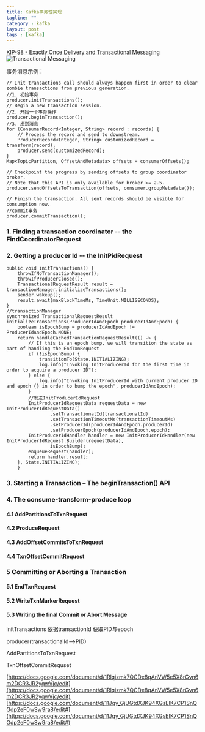 ```yaml
---
title: Kafka事务性实现
tagline: ""
category : kafka
layout: post
tags : [kafka]
---
```

[KIP-98 - Exactly Once Delivery and Transactional Messaging](https://cwiki.apache.org/confluence/display/KAFKA/KIP-98+-+Exactly+Once+Delivery+and+Transactional+Messaging)   
![Transactional Messaging](https://github.com/2pc/2pc.github.io/tree/master/_posts/images/kafka_tx.png)

事务消息示例：
```
// Init transactions call should always happen first in order to clear zombie transactions from previous generation.
//1. 初始事务
producer.initTransactions();
// Begin a new transaction session.
//2. 开始一个事务操作
producer.beginTransaction();
//3. 发送消息
for (ConsumerRecord<Integer, String> record : records) {
    // Process the record and send to downstream.
    ProducerRecord<Integer, String> customizedRecord = transform(record);
    producer.send(customizedRecord);
}
Map<TopicPartition, OffsetAndMetadata> offsets = consumerOffsets();

// Checkpoint the progress by sending offsets to group coordinator broker.
// Note that this API is only available for broker >= 2.5.
producer.sendOffsetsToTransaction(offsets, consumer.groupMetadata());

// Finish the transaction. All sent records should be visible for consumption now.
//commit事务
producer.commitTransaction();
```

### 1. Finding a transaction coordinator -- the FindCoordinatorRequest

### 2. Getting a producer Id -- the InitPidRequest
```
public void initTransactions() {
    throwIfNoTransactionManager();
    throwIfProducerClosed();
    TransactionalRequestResult result = transactionManager.initializeTransactions();
    sender.wakeup();
    result.await(maxBlockTimeMs, TimeUnit.MILLISECONDS);
}
//transactionManager
synchronized TransactionalRequestResult initializeTransactions(ProducerIdAndEpoch producerIdAndEpoch) {
    boolean isEpochBump = producerIdAndEpoch != ProducerIdAndEpoch.NONE;
    return handleCachedTransactionRequestResult(() -> {
        // If this is an epoch bump, we will transition the state as part of handling the EndTxnRequest
        if (!isEpochBump) {
            transitionTo(State.INITIALIZING);
            log.info("Invoking InitProducerId for the first time in order to acquire a producer ID");
        } else {
            log.info("Invoking InitProducerId with current producer ID and epoch {} in order to bump the epoch", producerIdAndEpoch);
        }
        //发送InitProducerIdRequest
        InitProducerIdRequestData requestData = new InitProducerIdRequestData()
                .setTransactionalId(transactionalId)
                .setTransactionTimeoutMs(transactionTimeoutMs)
                .setProducerId(producerIdAndEpoch.producerId)
                .setProducerEpoch(producerIdAndEpoch.epoch);
        InitProducerIdHandler handler = new InitProducerIdHandler(new InitProducerIdRequest.Builder(requestData),
                isEpochBump);
        enqueueRequest(handler);
        return handler.result;
    }, State.INITIALIZING);
    }

```
### 3.  Starting a Transaction – The beginTransaction() API
### 4. The consume-transform-produce loop

#### 4.1 AddPartitionsToTxnRequest

#### 4.2 ProduceRequest

#### 4.3 AddOffsetCommitsToTxnRequest


#### 4.4 TxnOffsetCommitRequest

### 5  Committing or Aborting a Transaction

#### 5.1 EndTxnRequest

#### 5.2 WriteTxnMarkerRequest

#### 5.3 Writing the final Commit or Abort Message

initTransactions 依据transactionId 获取PID与epoch



producer(transactionalId-->PID)

AddPartitionsToTxnRequest

TxnOffsetCommitRequset


[https://docs.google.com/document/d/1Rlqizmk7QCDe8qAnVW5e5X8rGvn6m2DCR3JR2yqwVjc/edit](https://docs.google.com/document/d/1Rlqizmk7QCDe8qAnVW5e5X8rGvn6m2DCR3JR2yqwVjc/edit)   
[https://docs.google.com/document/d/11Jqy_GjUGtdXJK94XGsEIK7CP1SnQGdp2eF0wSw9ra8/edit#](https://docs.google.com/document/d/11Jqy_GjUGtdXJK94XGsEIK7CP1SnQGdp2eF0wSw9ra8/edit#)   



